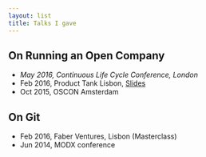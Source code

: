 ```yaml
---
layout: list
title: Talks I gave
---
```


## **On Running an Open Company**

- _May 2016, Continuous Life Cycle Conference, London_
- Feb 2016, Product Tank Lisbon, [Slides](https://www.slideshare.net/secret/KLOzqTZ323RTsP)
- Oct 2015, OSCON Amsterdam

## **On Git**

- Feb 2016, Faber Ventures, Lisbon (Masterclass)
- Jun 2014, MODX conference
